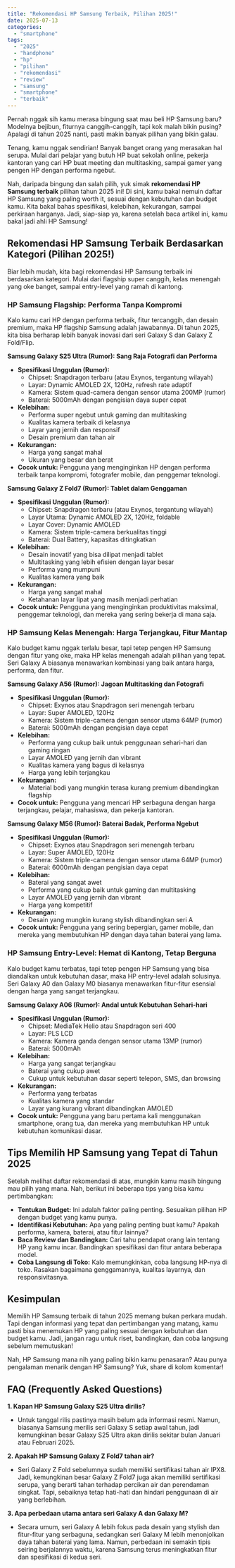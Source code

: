 ```yaml
---
title: "Rekomendasi HP Samsung Terbaik, Pilihan 2025!"
date: 2025-07-13
categories: 
  - "smartphone"
tags: 
  - "2025"
  - "handphone"
  - "hp"
  - "pilihan"
  - "rekomendasi"
  - "review"
  - "samsung"
  - "smartphone"
  - "terbaik"
---
```


Pernah nggak sih kamu merasa bingung saat mau beli HP Samsung baru? Modelnya bejibun, fiturnya canggih-canggih, tapi kok malah bikin pusing? Apalagi di tahun 2025 nanti, pasti makin banyak pilihan yang bikin galau.

Tenang, kamu nggak sendirian! Banyak banget orang yang merasakan hal serupa. Mulai dari pelajar yang butuh HP buat sekolah online, pekerja kantoran yang cari HP buat meeting dan multitasking, sampai gamer yang pengen HP dengan performa ngebut.

Nah, daripada bingung dan salah pilih, yuk simak **rekomendasi HP Samsung terbaik** pilihan tahun 2025 ini! Di sini, kamu bakal nemuin daftar HP Samsung yang paling worth it, sesuai dengan kebutuhan dan budget kamu. Kita bakal bahas spesifikasi, kelebihan, kekurangan, sampai perkiraan harganya. Jadi, siap-siap ya, karena setelah baca artikel ini, kamu bakal jadi ahli HP Samsung!

## Rekomendasi HP Samsung Terbaik Berdasarkan Kategori (Pilihan 2025!)

Biar lebih mudah, kita bagi rekomendasi HP Samsung terbaik ini berdasarkan kategori. Mulai dari flagship super canggih, kelas menengah yang oke banget, sampai entry-level yang ramah di kantong.

### HP Samsung Flagship: Performa Tanpa Kompromi

Kalo kamu cari HP dengan performa terbaik, fitur tercanggih, dan desain premium, maka HP flagship Samsung adalah jawabannya. Di tahun 2025, kita bisa berharap lebih banyak inovasi dari seri Galaxy S dan Galaxy Z Fold/Flip.

**Samsung Galaxy S25 Ultra (Rumor): Sang Raja Fotografi dan Performa**

- **Spesifikasi Unggulan (Rumor):**
    - Chipset: Snapdragon terbaru (atau Exynos, tergantung wilayah)
    - Layar: Dynamic AMOLED 2X, 120Hz, refresh rate adaptif
    - Kamera: Sistem quad-camera dengan sensor utama 200MP (rumor)
    - Baterai: 5000mAh dengan pengisian daya super cepat
- **Kelebihan:**
    - Performa super ngebut untuk gaming dan multitasking
    - Kualitas kamera terbaik di kelasnya
    - Layar yang jernih dan responsif
    - Desain premium dan tahan air
- **Kekurangan:**
    - Harga yang sangat mahal
    - Ukuran yang besar dan berat
- **Cocok untuk:** Pengguna yang menginginkan HP dengan performa terbaik tanpa kompromi, fotografer mobile, dan penggemar teknologi.

**Samsung Galaxy Z Fold7 (Rumor): Tablet dalam Genggaman**

- **Spesifikasi Unggulan (Rumor):**
    - Chipset: Snapdragon terbaru (atau Exynos, tergantung wilayah)
    - Layar Utama: Dynamic AMOLED 2X, 120Hz, foldable
    - Layar Cover: Dynamic AMOLED
    - Kamera: Sistem triple-camera berkualitas tinggi
    - Baterai: Dual Battery, kapasitas ditingkatkan
- **Kelebihan:**
    - Desain inovatif yang bisa dilipat menjadi tablet
    - Multitasking yang lebih efisien dengan layar besar
    - Performa yang mumpuni
    - Kualitas kamera yang baik
- **Kekurangan:**
    - Harga yang sangat mahal
    - Ketahanan layar lipat yang masih menjadi perhatian
- **Cocok untuk:** Pengguna yang menginginkan produktivitas maksimal, penggemar teknologi, dan mereka yang sering bekerja di mana saja.

### HP Samsung Kelas Menengah: Harga Terjangkau, Fitur Mantap

Kalo budget kamu nggak terlalu besar, tapi tetep pengen HP Samsung dengan fitur yang oke, maka HP kelas menengah adalah pilihan yang tepat. Seri Galaxy A biasanya menawarkan kombinasi yang baik antara harga, performa, dan fitur.

**Samsung Galaxy A56 (Rumor): Jagoan Multitasking dan Fotografi**

- **Spesifikasi Unggulan (Rumor):**
    - Chipset: Exynos atau Snapdragon seri menengah terbaru
    - Layar: Super AMOLED, 120Hz
    - Kamera: Sistem triple-camera dengan sensor utama 64MP (rumor)
    - Baterai: 5000mAh dengan pengisian daya cepat
- **Kelebihan:**
    - Performa yang cukup baik untuk penggunaan sehari-hari dan gaming ringan
    - Layar AMOLED yang jernih dan vibrant
    - Kualitas kamera yang bagus di kelasnya
    - Harga yang lebih terjangkau
- **Kekurangan:**
    - Material bodi yang mungkin terasa kurang premium dibandingkan flagship
- **Cocok untuk:** Pengguna yang mencari HP serbaguna dengan harga terjangkau, pelajar, mahasiswa, dan pekerja kantoran.

**Samsung Galaxy M56 (Rumor): Baterai Badak, Performa Ngebut**

- **Spesifikasi Unggulan (Rumor):**
    - Chipset: Exynos atau Snapdragon seri menengah terbaru
    - Layar: Super AMOLED, 120Hz
    - Kamera: Sistem triple-camera dengan sensor utama 64MP (rumor)
    - Baterai: 6000mAh dengan pengisian daya cepat
- **Kelebihan:**
    - Baterai yang sangat awet
    - Performa yang cukup baik untuk gaming dan multitasking
    - Layar AMOLED yang jernih dan vibrant
    - Harga yang kompetitif
- **Kekurangan:**
    - Desain yang mungkin kurang stylish dibandingkan seri A
- **Cocok untuk:** Pengguna yang sering bepergian, gamer mobile, dan mereka yang membutuhkan HP dengan daya tahan baterai yang lama.

### HP Samsung Entry-Level: Hemat di Kantong, Tetap Berguna

Kalo budget kamu terbatas, tapi tetep pengen HP Samsung yang bisa diandalkan untuk kebutuhan dasar, maka HP entry-level adalah solusinya. Seri Galaxy A0 dan Galaxy M0 biasanya menawarkan fitur-fitur esensial dengan harga yang sangat terjangkau.

**Samsung Galaxy A06 (Rumor): Andal untuk Kebutuhan Sehari-hari**

- **Spesifikasi Unggulan (Rumor):**
    - Chipset: MediaTek Helio atau Snapdragon seri 400
    - Layar: PLS LCD
    - Kamera: Kamera ganda dengan sensor utama 13MP (rumor)
    - Baterai: 5000mAh
- **Kelebihan:**
    - Harga yang sangat terjangkau
    - Baterai yang cukup awet
    - Cukup untuk kebutuhan dasar seperti telepon, SMS, dan browsing
- **Kekurangan:**
    - Performa yang terbatas
    - Kualitas kamera yang standar
    - Layar yang kurang vibrant dibandingkan AMOLED
- **Cocok untuk:** Pengguna yang baru pertama kali menggunakan smartphone, orang tua, dan mereka yang membutuhkan HP untuk kebutuhan komunikasi dasar.

## Tips Memilih HP Samsung yang Tepat di Tahun 2025

Setelah melihat daftar rekomendasi di atas, mungkin kamu masih bingung mau pilih yang mana. Nah, berikut ini beberapa tips yang bisa kamu pertimbangkan:

- **Tentukan Budget:** Ini adalah faktor paling penting. Sesuaikan pilihan HP dengan budget yang kamu punya.
- **Identifikasi Kebutuhan:** Apa yang paling penting buat kamu? Apakah performa, kamera, baterai, atau fitur lainnya?
- **Baca Review dan Bandingkan:** Cari tahu pendapat orang lain tentang HP yang kamu incar. Bandingkan spesifikasi dan fitur antara beberapa model.
- **Coba Langsung di Toko:** Kalo memungkinkan, coba langsung HP-nya di toko. Rasakan bagaimana genggamannya, kualitas layarnya, dan responsivitasnya.

## Kesimpulan

Memilih HP Samsung terbaik di tahun 2025 memang bukan perkara mudah. Tapi dengan informasi yang tepat dan pertimbangan yang matang, kamu pasti bisa menemukan HP yang paling sesuai dengan kebutuhan dan budget kamu. Jadi, jangan ragu untuk riset, bandingkan, dan coba langsung sebelum memutuskan!

Nah, HP Samsung mana nih yang paling bikin kamu penasaran? Atau punya pengalaman menarik dengan HP Samsung? Yuk, share di kolom komentar!

## FAQ (Frequently Asked Questions)

**1\. Kapan HP Samsung Galaxy S25 Ultra dirilis?**

- Untuk tanggal rilis pastinya masih belum ada informasi resmi. Namun, biasanya Samsung merilis seri Galaxy S setiap awal tahun, jadi kemungkinan besar Galaxy S25 Ultra akan dirilis sekitar bulan Januari atau Februari 2025.

**2\. Apakah HP Samsung Galaxy Z Fold7 tahan air?**

- Seri Galaxy Z Fold sebelumnya sudah memiliki sertifikasi tahan air IPX8. Jadi, kemungkinan besar Galaxy Z Fold7 juga akan memiliki sertifikasi serupa, yang berarti tahan terhadap percikan air dan perendaman singkat. Tapi, sebaiknya tetap hati-hati dan hindari penggunaan di air yang berlebihan.

**3\. Apa perbedaan utama antara seri Galaxy A dan Galaxy M?**

- Secara umum, seri Galaxy A lebih fokus pada desain yang stylish dan fitur-fitur yang serbaguna, sedangkan seri Galaxy M lebih menonjolkan daya tahan baterai yang lama. Namun, perbedaan ini semakin tipis seiring berjalannya waktu, karena Samsung terus meningkatkan fitur dan spesifikasi di kedua seri.
